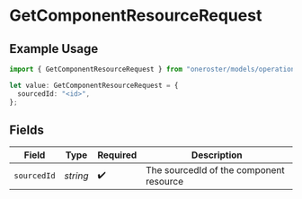 # GetComponentResourceRequest

## Example Usage

```typescript
import { GetComponentResourceRequest } from "oneroster/models/operations";

let value: GetComponentResourceRequest = {
  sourcedId: "<id>",
};
```

## Fields

| Field                                   | Type                                    | Required                                | Description                             |
| --------------------------------------- | --------------------------------------- | --------------------------------------- | --------------------------------------- |
| `sourcedId`                             | *string*                                | :heavy_check_mark:                      | The sourcedId of the component resource |